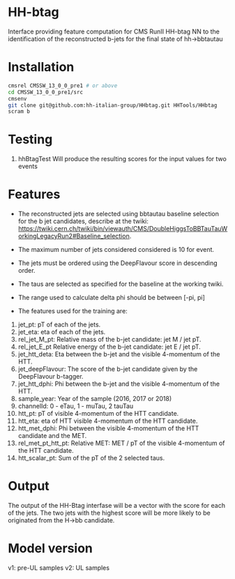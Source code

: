 # HH-btag   
Interface providing feature computation for CMS RunII HH-btag NN to the identification of the reconstructed b-jets for the final state of hh->bbtautau

# Installation

```sh
cmsrel CMSSW_13_0_0_pre1 # or above
cd CMSSW_13_0_0_pre1/src
cmsenv
git clone git@github.com:hh-italian-group/HHbtag.git HHTools/HHbtag
scram b
```

# Testing
1. hhBtagTest
Will produce the resulting scores for the input values for two events

# Features

- The reconstructed jets are selected using bbtautau baseline selection for the b jet candidates, describe at the twiki:
https://twiki.cern.ch/twiki/bin/viewauth/CMS/DoubleHiggsToBBTauTauWorkingLegacyRun2#Baseline_selection.

- The maximum number of jets considered considered is 10 for event.

- The jets must be ordered using the DeepFlavour score in descending order.

- The taus are selected as specified for the baseline at the working twiki.

- The range used to calculate delta phi should be between [-pi, pi]

- The features used for the training are:

1. jet_pt: pT of each of the jets.
1. jet_eta: eta of each of the jets.
1. rel_jet_M_pt: Relative mass of the b-jet candidate: jet M / jet pT.
1. rel_jet_E_pt Relative energy of the b-jet candidate: jet E / jet pT.
1. jet_htt_deta: Eta between the b-jet and the visible 4-momentum of the HTT.
1. jet_deepFlavour: The score of the b-jet candidate given by the DeepFlavour b-tagger.
1. jet_htt_dphi: Phi between the b-jet and the visible 4-momentum of the HTT.
1. sample_year: Year of the sample (2016, 2017 or 2018)
1. channelId: 0 - eTau, 1 - muTau, 2 tauTau
1. htt_pt: pT of visible 4-momentum of the HTT candidate.
1. htt_eta: eta of HTT visible 4-momentum of the HTT candidate.
1. htt_met_dphi: Phi between the visible 4-momentum of the HTT candidate and the MET.
1. rel_met_pt_htt_pt: Relative MET:  MET / pT of the visible 4-momentum of the HTT candidate.
1. htt_scalar_pt: Sum of the pT of the 2 selected taus.

# Output

The output of the HH-Btag interfase will be a vector with the score for each of the jets.
The two jets with the highest score will be more likely to be originated from the H->bb candidate.

# Model version
v1: pre-UL samples
v2: UL samples